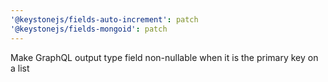 ```yaml
---
'@keystonejs/fields-auto-increment': patch
'@keystonejs/fields-mongoid': patch
---
```


Make GraphQL output type field non-nullable when it is the primary key on a list
